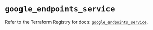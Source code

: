 # `google_endpoints_service`

Refer to the Terraform Registry for docs: [`google_endpoints_service`](https://registry.terraform.io/providers/hashicorp/google-beta/6.11.0/docs/resources/google_endpoints_service).
